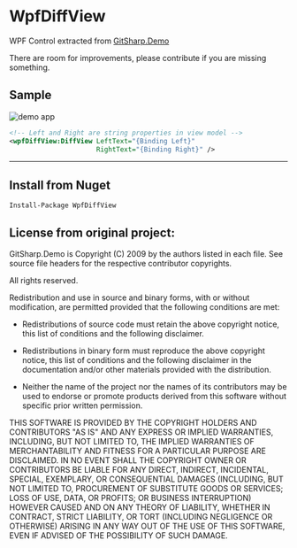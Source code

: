# WpfDiffView
WPF Control extracted from [GitSharp.Demo](https://github.com/henon/GitSharp.Demo)

There are room for improvements, please contribute if you are missing something.

## Sample

![demo app](https://github.com/stanac/WpfDiffView/raw/master/screenshot.png)

``` xml
<!-- Left and Right are string properties in view model -->
<wpfDiffView:DiffView LeftText="{Binding Left}"
                      RightText="{Binding Right}" />
```

---

## Install from Nuget

```
Install-Package WpfDiffView
```

## License from original project:

GitSharp.Demo is Copyright (C) 2009 by the authors listed in each file.
See source file headers for the respective contributor copyrights.

All rights reserved.

Redistribution and use in source and binary forms, with or
without modification, are permitted provided that the following
conditions are met:

- Redistributions of source code must retain the above copyright
  notice, this list of conditions and the following disclaimer.

- Redistributions in binary form must reproduce the above
  copyright notice, this list of conditions and the following
  disclaimer in the documentation and/or other materials provided
  with the distribution.

- Neither the name of the project nor the
  names of its contributors may be used to endorse or promote
  products derived from this software without specific prior
  written permission.

THIS SOFTWARE IS PROVIDED BY THE COPYRIGHT HOLDERS AND
CONTRIBUTORS "AS IS" AND ANY EXPRESS OR IMPLIED WARRANTIES,
INCLUDING, BUT NOT LIMITED TO, THE IMPLIED WARRANTIES
OF MERCHANTABILITY AND FITNESS FOR A PARTICULAR PURPOSE
ARE DISCLAIMED. IN NO EVENT SHALL THE COPYRIGHT OWNER OR
CONTRIBUTORS BE LIABLE FOR ANY DIRECT, INDIRECT, INCIDENTAL,
SPECIAL, EXEMPLARY, OR CONSEQUENTIAL DAMAGES (INCLUDING, BUT
NOT LIMITED TO, PROCUREMENT OF SUBSTITUTE GOODS OR SERVICES;
LOSS OF USE, DATA, OR PROFITS; OR BUSINESS INTERRUPTION) HOWEVER
CAUSED AND ON ANY THEORY OF LIABILITY, WHETHER IN CONTRACT,
STRICT LIABILITY, OR TORT (INCLUDING NEGLIGENCE OR OTHERWISE)
ARISING IN ANY WAY OUT OF THE USE OF THIS SOFTWARE, EVEN IF
ADVISED OF THE POSSIBILITY OF SUCH DAMAGE.